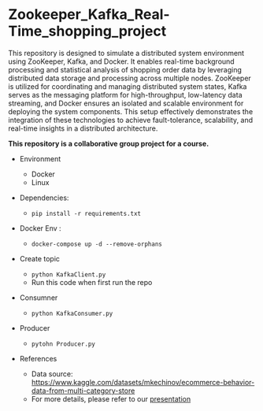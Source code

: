 # Zookeeper_Kafka_Real-Time_shopping_project

This repository is designed to simulate a distributed system environment using ZooKeeper, Kafka, and Docker. It enables real-time background processing and statistical analysis of shopping order data by leveraging distributed data storage and processing across multiple nodes. ZooKeeper is utilized for coordinating and managing distributed system states, Kafka serves as the messaging platform for high-throughput, low-latency data streaming, and Docker ensures an isolated and scalable environment for deploying the system components. This setup effectively demonstrates the integration of these technologies to achieve fault-tolerance, scalability, and real-time insights in a distributed architecture.

__This repository is a collaborative group project for a course.__

- Environment
  - Docker
  - Linux 

- Dependencies:
    - `pip install -r requirements.txt`
    
- Docker Env :
    - `docker-compose up -d --remove-orphans`

- Create topic
    - `python KafkaClient.py`
    - Run this code when first run the repo

- Consumner
  - `python KafkaConsumer.py`

- Producer
  - `pytohn Producer.py`

- References
  - Data source: https://www.kaggle.com/datasets/mkechinov/ecommerce-behavior-data-from-multi-category-store
  - For more details, please refer to our [presentation](./zookeeper_kafka/pdf/分散式系統期末報告%20Kafka%20應用.pdf)
